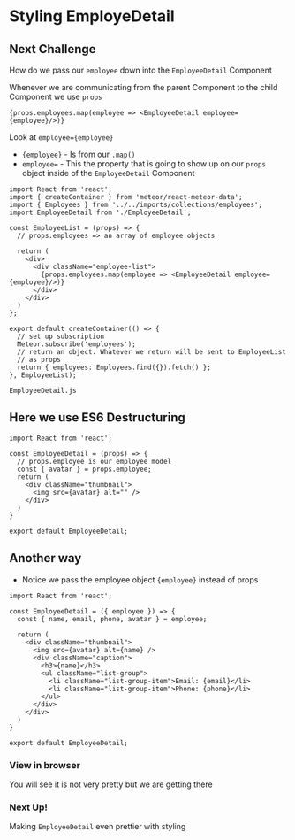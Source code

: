 # Styling EmployeDetail

## Next Challenge
How do we pass our `employee` down into the `EmployeeDetail` Component

Whenever we are communicating from the parent Component to the child Component we use `props`

`{props.employees.map(employee => <EmployeeDetail employee={employee}/>)}`

Look at `employee={employee}`

* `{employee}` - Is from our `.map()`
* `employee=` - This the property that is going to show up on our `props` object inside of the `EmployeeDetail` Component

```
import React from 'react';
import { createContainer } from 'meteor/react-meteor-data';
import { Employees } from '../../imports/collections/employees';
import EmployeeDetail from './EmployeeDetail';

const EmployeeList = (props) => {
  // props.employees => an array of employee objects

  return (
    <div>
      <div className="employee-list">
        {props.employees.map(employee => <EmployeeDetail employee={employee}/>)}
      </div>
    </div>
  )
};

export default createContainer(() => {
  // set up subscription
  Meteor.subscribe('employees');
  // return an object. Whatever we return will be sent to EmployeeList
  // as props
  return { employees: Employees.find({}).fetch() };
}, EmployeeList);
```

`EmployeeDetail.js`

## Here we use ES6 Destructuring

```
import React from 'react';

const EmployeeDetail = (props) => {
  // props.employee is our employee model
  const { avatar } = props.employee;
  return (
    <div className="thumbnail">
      <img src={avatar} alt="" />
    </div>
  )
}

export default EmployeeDetail;
```

## Another way

* Notice we pass the employee object `{employee}` instead of props

```
import React from 'react';

const EmployeeDetail = ({ employee }) => {
  const { name, email, phone, avatar } = employee;

  return (
    <div className="thumbnail">
      <img src={avatar} alt={name} />
      <div className="caption">
        <h3>{name}</h3>
        <ul className="list-group">
          <li className="list-group-item">Email: {email}</li>
          <li className="list-group-item">Phone: {phone}</li>
        </ul>
      </div>
    </div>
  )
}

export default EmployeeDetail;
```

### View in browser
You will see it is not very pretty but we are getting there

### Next Up!
Making `EmployeeDetail` even prettier with styling


